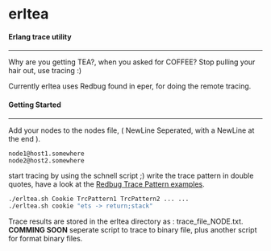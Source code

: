 # erltea
#### Erlang trace utility
---
Why are you getting TEA?, when you asked for COFFEE?
Stop pulling your hair out, use tracing :)

Currently erltea uses Redbug found in eper, for doing the remote tracing.

#### Getting Started
---
Add your nodes to the nodes file, ( NewLine Seperated, with a NewLine at the end ).
```
node1@host1.somewhere
node2@host2.somewhere
```
start tracing by using the schnell script ;)
write the trace pattern in double quotes, 
have a look at the [Redbug Trace Pattern examples](https://github.com/massemanet/eper/blob/master/src/redbug.erl#L78).
```bash
./erltea.sh Cookie TrcPattern1 TrcPattern2 ... ...
./erltea.sh cookie "ets -> return;stack"
```
Trace results are stored in the erltea directory as : trace_file_NODE.txt.
**COMMING SOON** seperate script to trace to binary file, plus another script for format binary files.
